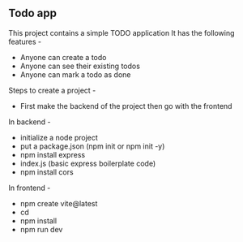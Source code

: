 ## Todo app

This project contains a simple TODO application 
It has the following features -

- Anyone can create a todo
- Anyone can see their existing todos
- Anyone can mark a todo as done

Steps to create a project - 

- First make the backend of the project then go with the frontend

In backend - 

- initialize a node project
- put a package.json (npm init or npm init -y)
- npm install express
- index.js (basic express boilerplate code)
- npm install cors

In frontend - 

- npm create vite@latest
- cd <folderName>
- npm install
- npm run dev